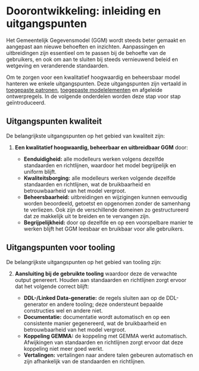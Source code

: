 # Doorontwikkeling: inleiding en uitgangspunten

Het Gemeentelijk Gegevensmodel (GGM) wordt steeds beter gemaakt en aangepast aan nieuwe behoeften en inzichten. Aanpassingen en uitbreidingen zijn essentieel om te passen bij de behoefte van de gebruikers, en ook om aan te sluiten bij steeds vernieuwend beleid en wetgeving en veranderende standaarden. 

Om te zorgen voor een kwalitatief hoogwaardig en beheersbaar model hanteren we enkele uitgangspunten. Deze uitgangspunten zijn vertaald in [toegepaste patronen](patronen.md), [toegepaste modelelementen](modelelementen.md) en afgeleide ontwerpregels. In de volgende onderdelen worden deze stap voor stap geïntroduceerd.

## Uitgangspunten kwaliteit

De belangrijkste uitgangspunten op het gebied van kwaliteit zijn:

1. **Een kwalitatief hoogwaardig, beheerbaar en uitbreidbaar GGM** door: 

    - **Eenduidigheid:** alle modelleurs werken volgens dezelfde standaarden en richtlijnen, waardoor het model begrijpelijk en uniform blijft.
    - **Kwaliteitsborging:** alle modelleurs werken volgende dezelfde standaarden en richtlijnen, wat de bruikbaarheid en betrouwbaarheid van het model vergroot.
    - **Beheersbaarheid:** uitbreidingen en wijzigingen kunnen eenvoudig worden beoordeeld, getoetst en opgenomen zonder de samenhang te verliezen. Ook zijn de verschillende domeinen zo gestructureerd dat ze makkelijk uit te breiden en te vervangen zijn. 
    - **Begrijpelijkheid:** door op dezelfde en op een voorspelbare manier te werken blijft het GGM leesbaar en bruikbaar voor alle gebruikers. 

## Uitgangspunten voor tooling

De belangrijkste uitgangspunten op het gebied van tooling zijn:

2. **Aansluiting bij de gebruikte tooling** waardoor deze de verwachte output genereert. Houden aan standaarden en richtlijnen zorgt ervoor dat het volgende correct blijft:

    - **DDL-/Linked Data-generatie:** de regels sluiten aan op de DDL-generator en andere tooling; deze ondersteunt bepaalde constructies wel en andere niet.  
    - **Documentatie:** documentatie wordt automatisch en op een consistente manier gegenereerd, wat de bruikbaarheid en betrouwbaarheid van het model vergroot.
    - **Koppeling GEMMA:** de koppeling met GEMMA werkt automatisch. Afwijkingen van standaarden en richtlijnen zorgt ervoor dat deze koppeling niet meer goed werkt.
    - **Vertalingen:** vertalingen naar andere talen gebeuren automatisch en zijn afhankelijk van de standaarden en richtlijnen.
